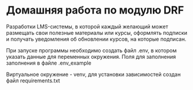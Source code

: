 # Домашняя работа по модулю DRF

Разработки LMS-системы, в которой каждый желающий может размещать свои полезные материалы или курсы, оформлять подписки и получать уведомления об обновлении курсов, на которые подписан.

При запуске программы необходимо создать файл .env, в котором указать данные для переменных окружения. Поля для заполнения заполнения в файле .env_example

Виртуальное окружение - venv, для установки зависимостей создан файл requirements.txt
